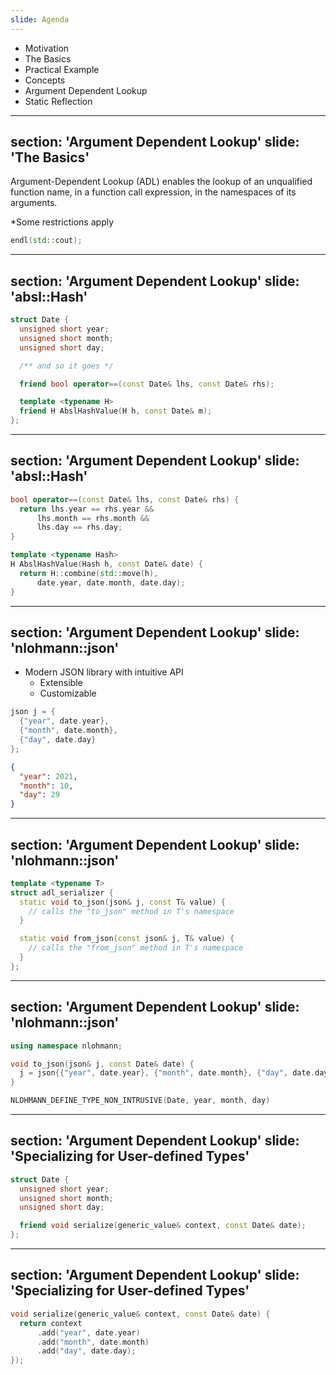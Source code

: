 ```yaml
---
slide: Agenda
---
```


- Motivation
- The Basics
- Practical Example
- Concepts
- <span class="wsl-highlight">Argument Dependent Lookup</span>
- Static Reflection

---
section: 'Argument Dependent Lookup'
slide: 'The Basics'
---

Argument-Dependent Lookup (ADL) enables the lookup of an unqualified function name, in a function call expression, in the namespaces of its arguments.

<div class="text-xs flex w-full items-end justify-end space-x-1">
<span>*Some restrictions apply</span>
</div>

```cpp
endl(std::cout);
```

<!--
- Name lookup
- Function template name lookup
- May involve argument-dependent lookup
- Template argument deduction
- Template argument substitution
- Overload resolution
-->

---
section: 'Argument Dependent Lookup'
slide: 'absl::Hash'
---

```cpp
struct Date {
  unsigned short year;
  unsigned short month;
  unsigned short day;

  /** and so it goes */

  friend bool operator==(const Date& lhs, const Date& rhs);

  template <typename H>
  friend H AbslHashValue(H h, const Date& m);
};
```

<!--
Can be used standalone as an alternative to std::hash but is also used by
Swiss Table {flat/node}_hash{set/map} that Abseil provides.

Advantages over std::hash:
- Support for a large set of standard types
- Extensible to support user-defined types
- Easier to write thanks to hash::combine
-->

---
section: 'Argument Dependent Lookup'
slide: 'absl::Hash'
---

```cpp
bool operator==(const Date& lhs, const Date& rhs) {
  return lhs.year == rhs.year &&
      lhs.month == rhs.month &&
      lhs.day == rhs.day;
}

template <typename Hash>
H AbslHashValue(Hash h, const Date& date) {
  return H::combine(std::move(h),
      date.year, date.month, date.day);
}
```

---
section: 'Argument Dependent Lookup'
slide: 'nlohmann::json'
---

- Modern JSON library with intuitive API
  - Extensible
  - Customizable

<div class="grid grid-cols-2 gap-4">

```cpp
json j = {
  {"year", date.year},
  {"month", date.month},
  {"day", date.day}
};
```

```json
{
  "year": 2021,
  "month": 10,
  "day": 29
}
```

</div>

---
section: 'Argument Dependent Lookup'
slide: 'nlohmann::json'
---

```cpp
template <typename T>
struct adl_serializer {
  static void to_json(json& j, const T& value) {
    // calls the "to_json" method in T's namespace
  }

  static void from_json(const json& j, T& value) {
    // calls the "from_json" method in T's namespace
  }
};
```

---
section: 'Argument Dependent Lookup'
slide: 'nlohmann::json'
---

```cpp
using namespace nlohmann;

void to_json(json& j, const Date& date) {
  j = json{{"year", date.year}, {"month", date.month}, {"day", date.day}};
}
```

```cpp
NLOHMANN_DEFINE_TYPE_NON_INTRUSIVE(Date, year, month, day)
```

---
section: 'Argument Dependent Lookup'
slide: 'Specializing for User-defined Types'
---

```cpp
struct Date {
  unsigned short year;
  unsigned short month;
  unsigned short day;

  friend void serialize(generic_value& context, const Date& date);
};
```

---
section: 'Argument Dependent Lookup'
slide: 'Specializing for User-defined Types'
---

```cpp
void serialize(generic_value& context, const Date& date) {
  return context
      .add("year", date.year)
      .add("month", date.month)
      .add("day", date.day);
});
```
